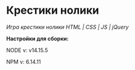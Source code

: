 # Крестики нолики

*Игра крестики нолики HTML | CSS | JS |  jQuery*

**Настройки для сборки:**

NODE v: v14.15.5

NPM v: 6.14.11
